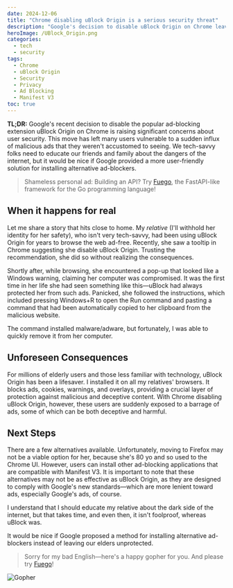 ```yaml
---
date: 2024-12-06
title: "Chrome disabling uBlock Origin is a serious security threat"
description: "Google's decision to disable uBlock Origin on Chrome leaves millions of users vulnerable to malicious ads and security threats, especially affecting elderly and non-tech-savvy users"
heroImage: /UBlock_Origin.png
categories:
  - tech
  - security
tags:
  - Chrome
  - uBlock Origin
  - Security
  - Privacy
  - Ad Blocking
  - Manifest V3
toc: true
---
```


**TL;DR:** Google's recent decision to disable the popular ad-blocking extension uBlock Origin on Chrome is raising significant concerns about user security. This move has left many users vulnerable to a sudden influx of malicious ads that they weren't accustomed to seeing. We tech-savvy folks need to educate our friends and family about the dangers of the internet, but it would be nice if Google provided a more user-friendly solution for installing alternative ad-blockers.

> Shameless personal ad: Building an API? Try [Fuego](https://github.com/go-fuego/fuego), the FastAPI-like framework for the Go programming language!

## When it happens for real

Let me share a story that hits close to home. My _relative_ (I'll withhold her identity for her safety), who isn't very tech-savvy, had been using uBlock Origin for years to browse the web ad-free. Recently, she saw a tooltip in Chrome suggesting she disable uBlock Origin. Trusting the recommendation, she did so without realizing the consequences.

Shortly after, while browsing, she encountered a pop-up that looked like a Windows warning, claiming her computer was compromised. It was the first time in her life she had seen something like this—uBlock had always protected her from such ads. Panicked, she followed the instructions, which included pressing Windows+R to open the Run command and pasting a command that had been automatically copied to her clipboard from the malicious website.

The command installed malware/adware, but fortunately, I was able to quickly remove it from her computer.

## Unforeseen Consequences

For millions of elderly users and those less familiar with technology, uBlock Origin has been a lifesaver. I installed it on all my relatives' browsers. It blocks ads, cookies, warnings, and overlays, providing a crucial layer of protection against malicious and deceptive content. With Chrome disabling uBlock Origin, however, these users are suddenly exposed to a barrage of ads, some of which can be both deceptive and harmful.

## Next Steps

There are a few alternatives available. Unfortunately, moving to Firefox may not be a viable option for her, because she's 80 yo and so used to the Chrome UI. However, users can install other ad-blocking applications that are compatible with Manifest V3. It is important to note that these alternatives may not be as effective as uBlock Origin, as they are designed to comply with Google's new standards—which are more lenient toward ads, especially Google's ads, of course.

I understand that I should educate my relative about the dark side of the internet, but that takes time, and even then, it isn't foolproof, whereas uBlock was.

It would be nice if Google proposed a method for installing alternative ad-blockers instead of leaving our elders unprotected.

> Sorry for my bad English—here's a happy gopher for you. And please try [Fuego](https://github.com/go-fuego/fuego)!

![Gopher](/dancing-gopher.gif)
